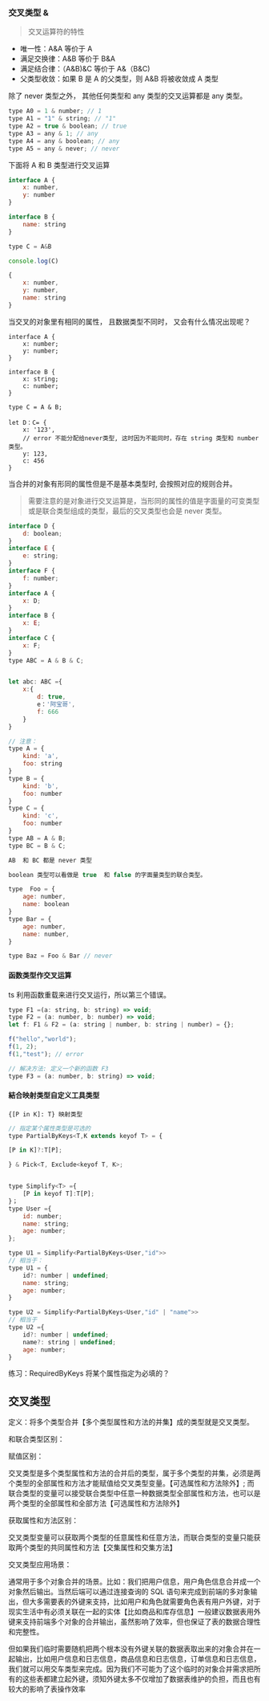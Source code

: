 ### 交叉类型 &

> 交叉运算符的特性

- 唯一性：A&A 等价于 A
- 满足交换律：A&B 等价于 B&A
- 满足结合律：（A&B)&C 等价于 A&（B&C)
- 父类型收敛：如果 B 是 A 的父类型，则 A&B 将被收敛成 A 类型

除了 never 类型之外， 其他任何类型和 any 类型的交叉运算都是 any 类型。

```js
type A0 = 1 & number; // 1
type A1 = "1" & string; // "1"
type A2 = true & boolean; // true
type A3 = any & 1; // any
type A4 = any & boolean; // any
type A5 = any & never; // never
```

下面将 A 和 B 类型进行交叉运算

```js
interface A {
    x: number,
    y: number
}

interface B {
    name: string
}

type C = A&B

console.log(C)

{
    x: number,
    y: number,
    name: string
}

```

当交叉的对象里有相同的属性， 且数据类型不同时， 又会有什么情况出现呢？

```TS
interface A {
    x: number;
    y: number;
}

interface B {
    x: string;
    c: number;
}

type C = A & B;

let D：C= {
    x: '123',
    // error 不能分配给never类型, 这时因为不能同时，存在 string 类型和 number 类型。
    y: 123,
    c: 456
}

```

当合并的对象有形同的属性但是不是基本类型时, 会按照对应的规则合并。

> 需要注意的是对象进行交叉运算是，当形同的属性的值是字面量的可变类型或是联合类型组成的类型，最后的交叉类型也会是 never 类型。

```js
interface D {
    d: boolean;
}
interface E {
    e: string;
}
interface F {
    f: number;
}
interface A {
    x: D;
}
interface B {
    x: E;
}
interface C {
    x: F;
}
type ABC = A & B & C;


let abc: ABC ={
    x:{
        d: true,
        e：'阿宝哥',
        f: 666
    }
}

// 注意：
type A = {
    kind: 'a',
    foo: string
}
type B = {
    kind: 'b',
    foo: number
}
type C = {
    kind: 'c',
    foo: number
}
type AB = A & B;
type BC = B & C;

AB  和 BC 都是 never 类型

boolean 类型可以看做是 true  和 false 的字面量类型的联合类型。

type  Foo = {
    age: number,
    name: boolean
}
type Bar = {
    age: number,
    name: number,
}

type Baz = Foo & Bar // never
```

#### 函数类型作交叉运算

ts 利用函数重载来进行交叉运行，所以第三个错误。

```js
type F1 =(a: string, b: string) => void;
type F2 = (a: number, b: number) => void;
let f: F1 & F2 = (a: string | number, b: string | number) = {};

f("hello","world");
f(1, 2);
f(1,"test"); // error

// 解决方法: 定义一个新的函数 F3
type F3 = (a: number, b: string) => void;
```

#### 結合映射类型自定义工具类型

    {[P in K]: T} 映射类型

```js
// 指定某个属性类型是可选的
type PartialByKeys<T,K extends keyof T> = {

[P in K]?:T[P];

} & Pick<T, Exclude<keyof T, K>;


type Simplify<T> ={
    [P in keyof T]:T[P];
}；
type User ={
    id: number;
    name: string;
    age: number;
};

type U1 = Simplify<PartialByKeys<User,"id">>
// 相当于：
type U1 = {
    id?: number | undefined;
    name: string;
    age: number;
}

type U2 = Simplify<PartialByKeys<User,"id" | "name">>
// 相当于
type U2 ={
    id?: number | undefined;
    name?: string | undefined;
    age: number;
}
```

练习：RequiredByKeys 将某个属性指定为必填的？

## 交叉类型

定义：将多个类型合并【多个类型属性和方法的并集】成的类型就是交叉类型。

和联合类型区别：

赋值区别：

交叉类型是多个类型属性和方法的合并后的类型，属于多个类型的并集，必须是两个类型的全部属性和方法才能赋值给交叉类型变量。【可选属性和方法除外】; 而联合类型的变量可以接受联合类型中任意一种数据类型全部属性和方法，也可以是两个类型的全部属性和全部方法【可选属性和方法除外】

获取属性和方法区别：

交叉类型变量可以获取两个类型的任意属性和任意方法，而联合类型的变量只能获取两个类型的共同属性和方法【交集属性和交集方法】

交叉类型应用场景：

通常用于多个对象合并的场景。比如：我们把用户信息，用户角色信息合并成一个对象然后输出。当然后端可以通过连接查询的 SQL 语句来完成到前端的多对象输出，但大多需要表的外键来支持，比如用户和角色就需要角色表有用户外键，对于现实生活中有必须关联在一起的实体【比如商品和库存信息】一般建议数据表用外键来支持前端多个对象的合并输出，虽然影响了效率，但也保证了表的数据合理性和完整性。

但如果我们临时需要随机把两个根本没有外键关联的数据表取出来的对象合并在一起输出，比如用户信息和日志信息，商品信息和日志信息，订单信息和日志信息，我们就可以用交车类型来完成。因为我们不可能为了这个临时的对象合并需求把所有的这些表都建立起外键，须知外键太多不仅增加了数据表维护的负担，而且也有较大的影响了表操作效率
